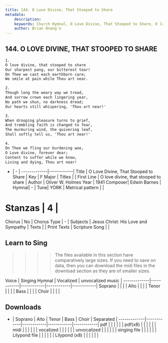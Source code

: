 ```yaml
---
title: 144. O Love Divine, That Stooped to Share
metadata:
    description: 
    keywords: Church Hymnal, O Love Divine, That Stooped to Share, O love divine, that stooped to share, 
    author: Brian Onang'o
---
```



## 144. O LOVE DIVINE, THAT STOOPED TO SHARE

```txt
1.
O love divine, that stooped to share 
Our sharpest pang, our bitterest tear! 
On Thee we cast each earthborn care; 
We smile at pain while Thou art near. 

2.
Though long the weary way we tread, 
And sorrow crown each lingering year, 
No path we shun, no darkness dread; 
Our hearts still whispering, 'Thou art near!' 

3.
When drooping pleasure turns to grief, 
And trembling faith is changed to fear, 
The murmuring wind, the quivering leaf, 
Shall softly tell us, 'Thou art near!' 

4.
On Thee we fling our burdening woe, 
O Love divine, forever dear; 
Content to suffer while we know, 
Living and dying, Thou art near!

```

- |   -  |
-------------|------------|
Title | O Love Divine, That Stooped to Share |
Key | F Major |
Titles |  |
First Line | O love divine, that stooped to share |
Author | Oliver W. Holmes
Year | 1941
Composer| Edwin Barnes |
Hymnal|  - |
Tune| YORK |
Metrical pattern | |
# Stanzas | 4 |
Chorus | No |
Chorus Type | - |
Subjects | Jesus Christ: His Love and Sympathy |
Texts |  |
Print Texts | 
Scripture Song |  |
  
## Learn to Sing

>>>> The files available in this section have comparatively large sizes. If you need to save on data, then you can download the midi files in the download section as they are of smaller sizes.

Voice |  Singing Hymnal | Vocalized | unvocalized music |
-------------|------------|------------|------------|------------|
Soprano | | | |
Alto | | | |
Tenor | | | |
Bass | | | |
Choir | | | |

## Downloads

- |  Soprano | Alto | Tenor | Bass | Choir | Separated |
-------------|------------|------------|------------|------------|
pdf | | | | | |
pdf(x8) | | | | | |
midi | | | | | |
vocalized | | | | | |
unvocalized | | | | | |
singing file | | | | | |
Lilypond file | | | | | |
Lilypond (x8) | | | | | |
  